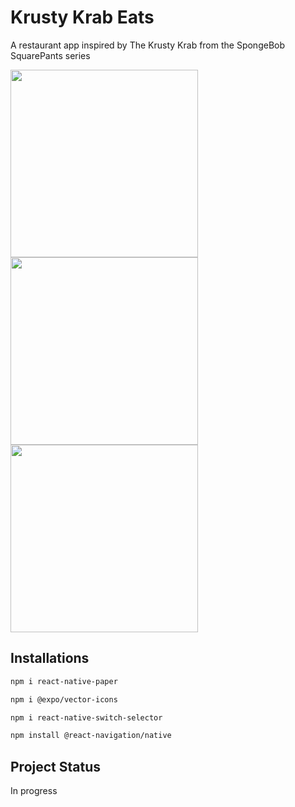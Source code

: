 # Krusty Krab Eats
A restaurant app inspired by The Krusty Krab from the SpongeBob SquarePants series

<img src="https://github.com/nadolf/krusty-krab-eats/assets/96559304/62429a27-c146-43bf-9b78-d6e6c074d615" width="300">
<img src="https://github.com/nadolf/krusty-krab-eats/assets/96559304/899864bc-04d3-4c3b-b051-6070d4c88b6d" width="300">
<img src="https://github.com/nadolf/krusty-krab-eats/assets/96559304/01f78460-a576-4335-bffd-0f672e02b8dc" width="300">

## Installations
```sh
npm i react-native-paper

npm i @expo/vector-icons

npm i react-native-switch-selector

npm install @react-navigation/native
```

## Project Status
In progress

